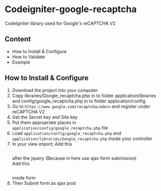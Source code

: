 # Codeigniter-google-recaptcha
CodeIgniter library used for Google's reCAPTCHA V2

## Content 
<ul>
  <li>How to Install & Configure</li>
  <li>How to Validate</li>
  <li>Example</li>
</ul>

## How to Install & Configure
<ol>
  <li>Download the project into your computer</li>
  <li>Copy libraries/Google_recaptcha.php in to folder application/libraries and config/google_recaptcha.php in to folder application/config</li>
  <li>Go to <code>https://www.google.com/recaptcha/admin</code> and register under reCAPTCHA V2 </li>
  <li>Get the Secret key and Site key</li>
  <li>Put them appropriate places in <code>application/config/google_recaptcha.php</code> file </li>
  <li>Load <code>application/config/google_recaptcha.php</code> and <code>application/libraries/Google_recaptcha.php</code> inside your controller </li>
  <li>In your view import; 
  Add this <pre lang="no-highlight"><code><script src='<?php echo $this->config->item('GOOGLE_CLIENT_API'); ?>'></script></code></pre> after the jquery (Because in here use ajax form submission) <br/>
  Add this 
    <pre lang="no-highlight"><code><div class="g-recaptcha" data-sitekey="<?php echo $this->config->item('GOOGLE_SITE_KEY'); ?>"></div></code></pre> 
    inside form
  </li>
  <li>Then Submit form as ajax post
  </li>
  
</ol>

